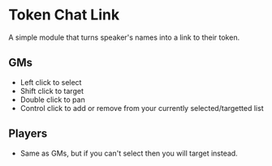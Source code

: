 # Token Chat Link

A simple module that turns speaker's names into a link to their token. 

## GMs
 - Left click to select
 - Shift click to target
 - Double click to pan
 - Control click to add or remove from your currently selected/targetted list

 ## Players
 - Same as GMs, but if you can't select then you will target instead.